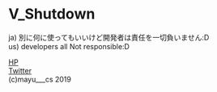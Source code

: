 # V_Shutdown

ja)
別に何に使ってもいいけど開発者は責任を一切負いません:D  
us)
developers all Not responsible:D  


[HP](http://mayu-cs.xyz)   
[Twitter](https://twitter.com/mayu___cs)  
(c)mayu___cs 2019
